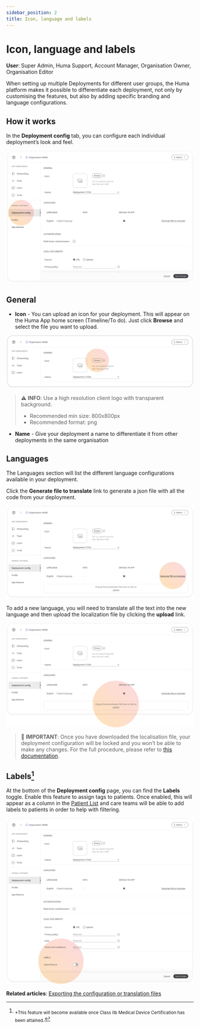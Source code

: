 ```yaml
---
sidebar_position: 2
title: Icon, language and labels 
---
```

# Icon, language and labels
**User**: Super Admin, Huma Support, Account Manager, Organisation Owner, Organisation Editor

When setting up multiple Deployments for different user groups, the Huma platform makes it possible to differentiate each deployment, not only by customising the features, but also by adding specific branding and language configurations.
## How it works​
In the **Deployment config** tab, you can configure each individual deployment’s look and feel.

![image](./assets/IconLanguage01.png)

## General
- **Icon** - You can upload an icon for your deployment. This will appear on the Huma App home screen (Timeline/To do). Just click **Browse** and select the file you want to upload.

![image](./assets/IconLanguage02.png)

> ⚠️ **INFO**: Use a high resolution client logo with transparent background.
> - Recommended min size: 800x800px
> - Recommended format: png


- **Name** - Give your deployment a name to differentiate it from other deployments in the same organisation
## Languages
The Languages section will list the different language configurations available in your deployment. 

Click the **Generate file to translate** link to generate a json file with all the code from your deployment. 

![image](./assets/IconLanguage03.png)

To add a new language, you will need to translate all the text into the new language and then upload the localization file by clicking the **upload** link.

![image](./assets/IconLanguage04.png)

> 🛑 **IMPORTANT**: Once you have downloaded the localisation file, your deployment configuration will be locked and you won’t be able to make any changes. For the full procedure, please refer to [this documentation](https://humatherapeutics.atlassian.net/wiki/spaces/DO/pages/3298689083/How-To+Log+a+Translation+Request).

## Labels[^1]
At the bottom of the **Deployment config** page, you can find the **Labels** toggle. Enable this feature to assign tags to patients. Once enabled, this will appear as a column in the [Patient List](../../../clinician-portal/managing-patients/patient-list.md) and care teams will be able to add labels to patients in order to help with filtering.

![image](./assets/IconLanguage05.png)

[^1]:<sub>*This feature will become available once Class IIb Medical Device Certification has been attained.</sub>

**Related articles**: [Exporting the configuration or translation files](../tools-and-navigation/exporting-config-or-localization-files.md)

